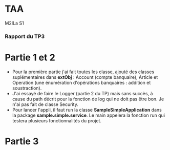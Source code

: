 # TAA
M2ILa S1

### Rapport du TP3


# Partie 1 et 2
- Pour la première partie j'ai fait toutes les classe, ajouté des classes suplémentaires dans **extObj** : Account (compte banquaire), Article et Operation (une énumération d'opérations banquaires : addition et soustraction). 
- J'ai essayé de faire le Logger (partie 2 du TP) mais sans succès, à cause du path décrit pour la fonction de log qui ne doit pas être bon. Je n'ai pas fait de classe Security.
- Pour lancer l'appli, il faut run la classe **SampleSimpleApplication** dans la package **sample.simple.service**. Le main appelera la fonction run qui testera plusieurs fonctionnalités du projet.

# Partie 3
